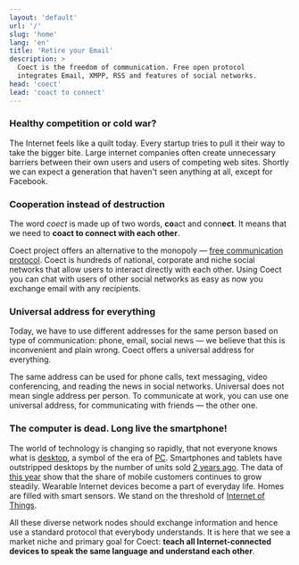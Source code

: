 ```yaml
---
layout: 'default'
url: '/'
slug: 'home'
lang: 'en'
title: 'Retire your Email'
description: >
  Coect is the freedom of communication. Free open protocol
  integrates Email, XMPP, RSS and features of social networks.
head: 'coect'
lead: 'coact to connect'
---
```


### Healthy competition or cold war?

The Internet feels like a quilt today. Every startup tries to pull it their way
to take the bigger bite. Large internet companies often create unnecessary
barriers between their own users and users of competing web sites. Shortly we
can expect a generation that haven't seen anything at all, except for Facebook.


### Cooperation instead of destruction

The word _coect_ is made up of two words, **co**act and conn**ect**. It means
that we need to **coact to connect with each other**.

Coect project offers an alternative to the monopoly &mdash; [free
communication protocol](/protocol/). Coect is hundreds of national,
corporate and niche social networks that allow users to interact directly with
each other. Using Coect you can chat with users of other social networks as easy
as now you exchange email with any recipients.


### Universal address for everything

Today, we have to use different addresses for the same person based on type of
communication: phone, email, social news &mdash; we believe that this is inconvenient
and plain wrong. Coect offers a universal address for everything.

The same address can be used for phone calls, text messaging, video
conferencing, and reading the news in social networks. Universal does not mean
single address per person. To communicate at work, you can use one universal
address, for communicating with friends &mdash; the other one.


### The computer is dead. Long live the smartphone!

The world of technology is changing so rapidly, that not everyone knows what is
[desktop](http://en.wikipedia.org/wiki/Desktop_computer), a symbol of the era of [PC](http://en.wikipedia.org/wiki/Personal_computer). Smartphones and tablets have outstripped
desktops by the number of units sold
[2 years ago](http://www.asymco.com/2012/01/17/the-rise-and-fall-of-personal-computing/).
The data of [this year](http://www.kpcb.com/insights/2013-internet-trends) show
that the share of mobile customers continues to grow steadily. Wearable Internet
devices become a part of everyday life. Homes are filled with smart sensors.
We stand on the threshold of
[Internet of Things](http://en.wikipedia.org/wiki/Internet_of_Things).

All these diverse network nodes should exchange information and hence use a
standard protocol that everybody understands. It is here that we see a market niche and
primary goal for Coect: **teach all Internet-connected devices to speak the
same language and understand each other**.
